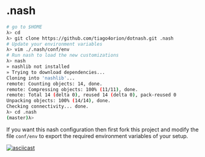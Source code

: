 # .nash

```sh
# go to $HOME
λ> cd 
λ> git clone https://github.com/tiago4orion/dotnash.git .nash
# Update your environment variables
λ> vim ./.nash/conf/env 
# Run nash to load the new customizations
λ> nash
» nashlib not installed
» Trying to download dependencies...
Cloning into 'nashlib'...
remote: Counting objects: 14, done.
remote: Compressing objects: 100% (11/11), done.
remote: Total 14 (delta 0), reused 14 (delta 0), pack-reused 0
Unpacking objects: 100% (14/14), done.
Checking connectivity... done.
λ> cd .nash
(master)λ> 
```

If you want this nash configuration then first fork this project and modify the file `conf/env` to export the required environment variables of your setup.

[![asciicast](https://asciinema.org/a/93iwx8zuw4ccfl84nhcb5ae0i.png)](https://asciinema.org/a/93iwx8zuw4ccfl84nhcb5ae0i)
